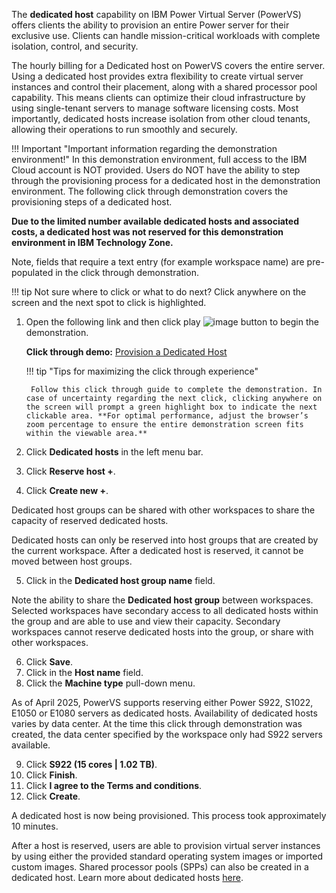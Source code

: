 The **dedicated host** capability on IBM Power Virtual Server (PowerVS) offers clients the ability to provision an entire Power server for their exclusive use. Clients can handle mission-critical workloads with complete isolation, control, and security.

The hourly billing for a Dedicated host on PowerVS covers the entire server. Using a dedicated host provides extra flexibility to create virtual server instances and control their placement, along with a shared processor pool capability. This means clients can optimize their cloud infrastructure by using single-tenant servers to manage software licensing costs. Most importantly, dedicated hosts increase isolation from other cloud tenants, allowing their operations to run smoothly and securely.

!!! Important "Important information regarding the demonstration environment!"
    In this demonstration environment, full access to the IBM Cloud account is NOT provided. Users do NOT have the ability to step through the provisioning process for a dedicated host in the demonstration environment. The following click through demonstration covers the provisioning steps of a dedicated host.

**Due to the limited number available dedicated hosts and associated costs, a dedicated host was not reserved for this demonstration environment in IBM Technology Zone.**

Note, fields that require a text entry (for example workspace name) are pre-populated in the click through demonstration.

!!! tip
    Not sure where to click or what to do next? Click anywhere on the screen and the next spot to click is highlighted.

1. Open the following link and then click play ![image](https://github.com/user-attachments/assets/67789db8-fd6d-4d68-a26b-3a1d6c0b7e97) button to begin the demonstration.

    **Click through demo:** <a href="https://dpkshetty.github.io/TEST-SalesEnablement-PowerVS-L3/includes/Provisioning-a-DedicatedHost/index.html" target ="_blank">Provision a Dedicated Host</a>

    !!! tip "Tips for maximizing the click through experience"

        Follow this click through guide to complete the demonstration. In case of uncertainty regarding the next click, clicking anywhere on the screen will prompt a green highlight box to indicate the next clickable area. **For optimal performance, adjust the browser’s zoom percentage to ensure the entire demonstration screen fits within the viewable area.**

2. Click **Dedicated hosts** in the left menu bar.
3. Click **Reserve host +**.
4. Click **Create new +**.

Dedicated host groups can be shared with other workspaces to share the capacity of reserved dedicated hosts. 

Dedicated hosts can only be reserved into host groups that are created by the current workspace. After a dedicated host is reserved, it cannot be moved between host groups. 

5. Click in the **Dedicated host group name** field.
   
Note the ability to share the **Dedicated host group** between workspaces. Selected workspaces have secondary access to all dedicated hosts within the group and are able to use and view their capacity. Secondary workspaces cannot reserve dedicated hosts into the group, or share with other workspaces.

6. Click **Save**.
7. Click in the **Host name** field.
8. Click the **Machine type** pull-down menu.

As of April 2025, PowerVS supports reserving either Power S922, S1022, E1050 or E1080 servers as dedicated hosts. Availability of dedicated hosts varies by data center. At the time this click through demonstration was created, the data center specified by the workspace only had S922 servers available. 

9. Click **S922 (15 cores | 1.02 TB)**.
10. Click **Finish**.
11. Click **I agree to the Terms and conditions**.
12. Click **Create**.

A dedicated host is now being provisioned. This process took approximately 10 minutes.

After a host is reserved, users are able to provision virtual server instances by using either the provided standard operating system images or imported custom images. Shared processor pools (SPPs) can also be created in a dedicated host. Learn more about dedicated hosts <a href="https://cloud.ibm.com/docs/power-iaas?topic=power-iaas-dedicated-host" target="_blank">here</a>.

